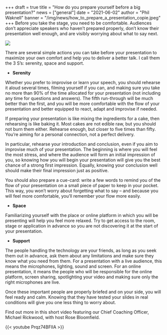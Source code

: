 +++
draft = true
title = "How do you prepare yourself before a big presentation?"
news = ["general"]
date = "2021-06-02"
author = "Phil Waknell"
banner = "/img/news/how_to_prepare_a_presentation_copie.jpeg"
+++
Before you take the stage, you need to be comfortable. Audiences don’t appreciate speakers who haven’t prepared properly, don’t know their presentation well enough, and are visibly worrying about what to say next.

![](/img/news/how_to_prepare_a_presentation_copie.jpeg)

There are several simple actions you can take before your presentation to maximize your own comfort and help you to deliver a better talk. I call them the 3 S’s: serenity, space and support.

* **Serenity**

Whether you prefer to improvise or learn your speech, you should rehearse it aloud several times, filming yourself if you can, and making sure you take no more than 90% of the time allocated for your presentation (not including any time for questions and answers). The fifth run-through will be much better than the first, and you will be more comfortable with the flow of your presentation and better equipped to react, adapt and improvise if needed.

If preparing your presentation is like mixing the ingredients for a cake, then rehearsing is like baking it. Most cakes are not edible raw, but you should not burn them either. Rehearse enough, but closer to five times than fifty. You’re aiming for a personal connection, not a perfect delivery.

In particular, rehearse your introduction and conclusion, even if you aim to improvise much of your presentation. The beginning is where you will feel the most stress, and where the audience will form an initial impression of you, so knowing how you will begin your presentation will give you the best chance of a strong first impression. Equally, knowing your conclusion well should make their final impression just as positive.

You should also prepare a cue-card: write a few words to remind you of the flow of your presentation on a small piece of paper to keep in your pocket. This way, you won’t worry about forgetting what to say – and because you will feel more comfortable, you’ll remember your flow more easily.

* **Space**

Familiarizing yourself with the place or online platform in which you will be presenting will help you feel more relaxed. Try to get access to the room, stage or application in advance so you are not discovering it at the start of your presentation.

* **Support**

The people handling the technology are your friends, as long as you seek them out in advance, ask them about any limitations and make sure they know what you need from them. For a presentation with a live audience, this means the microphones, lighting, sound and screen. For an online presentation, it means the people who will be responsible for the online platform, screen sharing, spotlighting your video and making sure only the right microphones are live.

Once these important people are properly briefed and on your side, you will feel ready and calm. Knowing that they have tested your slides in real conditions will give you one less thing to worry about.

Find out more in this short video featuring our Chief Coaching Officer, Michael Rickwood, with host Rose Bloomfield.

{{< youtube Prqz74BFlIA >}}